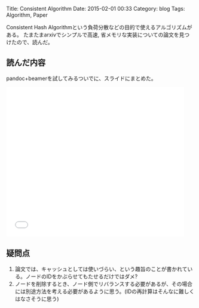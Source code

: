Title: Consistent Algorithm
Date: 2015-02-01 00:33
Category: blog
Tags: Algorithm, Paper

Consistent Hash Algorithmという負荷分散などの目的で使えるアルゴリズムがある。
たまたまarxivでシンプルで高速, 省メモリな実装についての論文を見つけたので、読んだ。

## 読んだ内容
pandoc+beamerを試してみるついでに、スライドにまとめた。

<iframe src="//www.slideshare.net/slideshow/embed_code/44282881" width="476" height="400" frameborder="0" marginwidth="0" marginheight="0" scrolling="no"></iframe>

## 疑問点

1. 論文では、キャッシュとしては使いづらい、という趣旨のことが書かれている。ノードのIDをかぶらせてもたせるだけではダメ?
2. ノードを削除するとき、ノード側でリバランスする必要があるが、その場合には別途方法を考える必要があるように思う。(IDの再計算はそんなに難しくはなさそうに思う)

